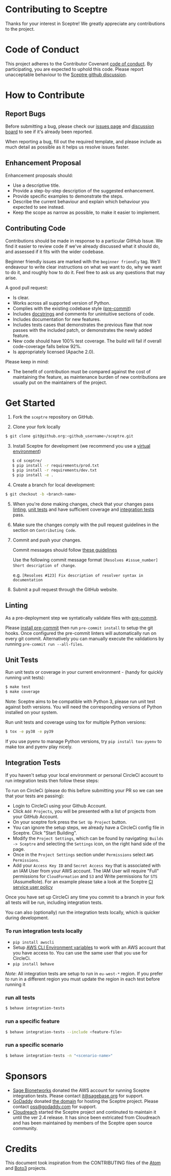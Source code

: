 # Contributing to Sceptre

Thanks for your interest in Sceptre! We greatly appreciate any contributions to
the project.

# Code of Conduct

This project adheres to the Contributor Covenant
[code of conduct](http://contributor-covenant.org/version/1/4/). By
participating, you are expected to uphold this code. Please report unacceptable
behaviour to the [Sceptre github discussion](https://github.com/Sceptre/sceptre/discussions).

# How to Contribute

## Report Bugs

Before submitting a bug, please check our
[issues page](https://github.com/Sceptre/sceptre/issues) and
[discussion board](https://github.com/Sceptre/sceptre/discussions) to see if it's
already been reported.

When reporting a bug, fill out the required template, and please include as much
detail as possible as it helps us resolve issues faster.

## Enhancement Proposal

Enhancement proposals should:

- Use a descriptive title.
- Provide a step-by-step description of the suggested enhancement.
- Provide specific examples to demonstrate the steps.
- Describe the current behaviour and explain which behaviour you expected to see
  instead.
- Keep the scope as narrow as possible, to make it easier to implement.

## Contributing Code

Contributions should be made in response to a particular GitHub Issue. We find
it easier to review code if we've already discussed what it should do, and
assessed if it fits with the wider codebase.

Beginner friendly issues are marked with the `beginner friendly` tag. We'll
endeavour to write clear instructions on what we want to do, why we want to do
it, and roughly how to do it. Feel free to ask us any questions that may arise.

A good pull request:

- Is clear.
- Works across all supported version of Python.
- Complies with the existing codebase style
  ([pre-commit](https://pre-commit.com/))
- Includes [docstrings](https://www.python.org/dev/peps/pep-0257/) and comments
  for unintuitive sections of code.
- Includes documentation for new features.
- Includes tests cases that demonstrates the previous flaw that now passes with
  the included patch, or demonstrates the newly added feature.
- New code should have 100% test coverage. The build will fail if overall
  code-coverage falls below 92%.
- Is appropriately licensed (Apache 2.0).

Please keep in mind:

- The benefit of contribution must be compared against the cost of maintaining
  the feature, as maintenance burden of new contributions are usually put on the
  maintainers of the project.

# Get Started

1. Fork the `sceptre` repository on GitHub.

2. Clone your fork locally

```bash
$ git clone git@github.org:<github_username>/sceptre.git
```

3. Install Sceptre for development (we recommend you use a
   [virtual environment](http://docs.python-guide.org/en/latest/dev/virtualenvs/))

```bash
   $ cd sceptre/
   $ pip install -r requirements/prod.txt
   $ pip install -r requirements/dev.txt
   $ pip install -e .
```

4. Create a branch for local development:

```bash
$ git checkout -b <branch-name>
```

5. When you're done making changes, check that your changes pass
   [linting](#Linting), [unit tests](#Unit-Tests) and have
   sufficient coverage and [integration tests](#Integration-Tests)
   pass.

6. Make sure the changes comply with the pull request guidelines in the section
   on `Contributing Code`.

7. Commit and push your changes.

   Commit messages should follow
   [these guidelines](https://github.com/erlang/otp/wiki/Writing-good-commit-messages)

   Use the following commit message format
   `[Resolves #issue_number] Short description of change`.

   e.g. `[Resolves #123] Fix description of resolver syntax in documentation`

8. Submit a pull request through the GitHub website.

## Linting

As a pre-deployment step we syntatically validate files with
[pre-commit](https://pre-commit.com).

Please [install pre-commit](https://pre-commit.com/#install) then run
`pre-commit install` to setup the git hooks.  Once configured the pre-commit
linters will automatically run on every git commit.  Alternatively you
can manually execute the validations by running `pre-commit run --all-files`.

## Unit Tests

Run unit tests or coverage in your current environment - (handy for quickly
running unit tests):

```bash
$ make test
$ make coverage
```

Note: Sceptre aims to be compatible with Python 3, please run unit test
against both versions. You will need the corresponding versions of Python
installed on your system.

Run unit tests and coverage using tox for multiple Python versions:

```bash
$ tox -e py38 -e py39
```

If you use pyenv to manage Python versions, try `pip install tox-pyenv` to make
tox and pyenv play nicely.

## Integration Tests

If you haven't setup your local environment or personal CircleCI account to run
integration tests then follow these steps:

To run on CircleCi (please do this before submitting your PR so we can see that
your tests are passing):

- Login to CircleCi using your Github Account.
- Click `Add Projects`, you will be presented with a list of projects from your
  GitHub Account.
- On your sceptre fork press the `Set Up Project` button.
- You can ignore the setup steps, we already have a CircleCi config file in
  Sceptre. Click "Start Building".
- Modify the `Project Settings`, which can be found by navigating:
  `Builds -> Sceptre` and selecting the `Settings` icon, on the right hand side
  of the page.
- Once in the `Project Settings` section under `Permissions` select
  `AWS Permissions`.
- Add your `Access Key ID` and `Secret Access Key` that is associated with an
  IAM User from your AWS account. The IAM User will require "Full" permissions
  for `CloudFormation` and `S3` and Write permissions for `STS` (AssumeRole).
  For an example please take a look at the Sceptre
  [CI service user policy](https://github.com/Sceptre/sceptre-aws/blob/master/config/prod/sceptre-integration-test-service-access.yaml#L5-L35)

Once you have set up CircleCi any time you commit to a branch in your fork all
tests will be run, including integration tests.

You can also (optionally) run the integration tests locally, which is quicker
during development.

### To run integration tests locally

* `pip install awscli`
* Setup [AWS CLI Environment variables](https://docs.aws.amazon.com/cli/latest/userguide/cli-configure-envvars.html)
  to work with an AWS account that you have access to.  You can use the same user
  that you use for CircleCi.
* `pip install behave`

_Note_: All integration tests are setup to run in `eu-west-*` region.  If you prefer
to run in a different region you must update the region in each test before running it

### run all tests

```bash
$ behave integration-tests
```

### run a specific feature

```bash
$ behave integration-tests --include <feature-file>
```

### run a specific scenario

```bash
$ behave integration-tests -n "<scenario-name>"
```

# Sponsors

* [Sage Bionetworks](https://sagebionetworks.org/) donated the AWS account for running Sceptre integration
  tests.  Please contact it@sagebase.org for support.
* [GoDaddy](https://www.godaddy.com/) donated [the domain](https://docs.sceptre-project.org) for hosting
  the Sceptre project.  Please contact oss@godaddy.com for support.
* [Cloudreach](https://www.cloudreach.com/) started the Sceptre project and continuted to maintain it
  until the ver 2.4 release.  It has since been extricated from Cloudreach and has been maintained
  by members of the Sceptre open source community.

# Credits

This document took inspiration from the CONTRIBUTING files of the
[Atom](https://github.com/atom/atom/blob/abccce6ee9079fdaefdecb018e72ea64000e52ef/CONTRIBUTING.md)
and
[Boto3](https://github.com/boto/boto3/blob/e85febf46a819d901956f349afef0b0eaa4d906d/CONTRIBUTING.rst)
projects.
